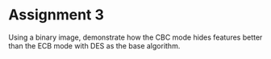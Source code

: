 # Assignment 3

Using a binary image, demonstrate how the CBC mode hides features better than the ECB mode with DES as the base algorithm.